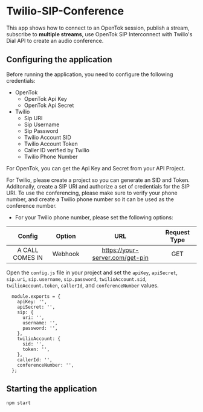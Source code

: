 # Twilio-SIP-Conference

  This app shows how to connect to an OpenTok session, publish a stream, subscribe to **multiple streams**, use OpenTok SIP Interconnect with Twilio's Dial API to create an audio conference.

## Configuring the application

Before running the application, you need to configure the following credentials:
  * OpenTok
    * OpenTok Api Key
    * OpenTok Api Secret
  * Twilio
    * Sip URI
    * Sip Username
    * Sip Password
    * Twilio Account SID
    * Twilio Account Token
    * Caller ID verified by Twilio
    * Twilio Phone Number

For OpenTok, you can get the Api Key and Secret from your API Project.

For Twilio, please create a project so you can generate an SID and Token. Additonally, create a SIP URI and authorize a set of credentials for the SIP URI. To use the conferencing, please make sure to verify your phone number, and create a Twilio phone number so it can be used as the conference number.
  * For your Twilio phone number, please set the following options:

  | Config      |   Option          |  URL  | Request Type  |
  | :-------------: |:-------------:| :-----:| :-----:|
  | A CALL COMES IN | Webhook | https://your-server.com/get-pin | GET |

Open the `config.js` file in your project and set the `apiKey`, `apiSecret`, `sip.uri`, `sip.username`, `sip.password`, `twilioAccount.sid`, `twilioAccount.token`, `callerId`, and `conferenceNumber` values.

```
  module.exports = {
    apiKey: '',
    apiSecret: '',
    sip: {
      uri: '',
      username: '',
      password: '',
    },
    twilioAccount: {
      sid: '',
      token: '',
    },
    callerId: '',
    conferenceNumber: '',
  };
```

## Starting the application
`npm start`